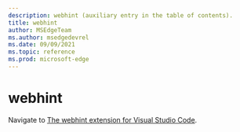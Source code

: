 ```yaml
---
description: webhint (auxiliary entry in the table of contents).
title: webhint
author: MSEdgeTeam
ms.author: msedgedevrel
ms.date: 09/09/2021
ms.topic: reference
ms.prod: microsoft-edge
---
```

# webhint

Navigate to [The webhint extension for Visual Studio Code](../visual-studio-code/webhint.md).
